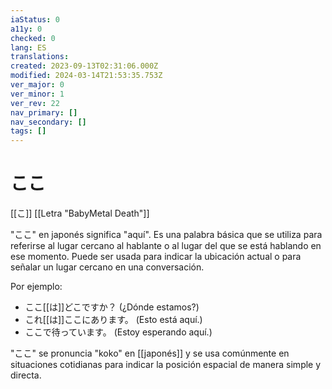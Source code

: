 ```yaml
---
iaStatus: 0
a11y: 0
checked: 0
lang: ES
translations: 
created: 2023-09-13T02:31:06.000Z
modified: 2024-03-14T21:53:35.753Z
ver_major: 0
ver_minor: 1
ver_rev: 22
nav_primary: []
nav_secondary: []
tags: []
---
```

# ここ

[[こ]] [[Letra "BabyMetal Death"]]

"ここ" en japonés significa "aquí". Es una palabra básica que se utiliza para referirse al lugar cercano al hablante o al lugar del que se está hablando en ese momento. Puede ser usada para indicar la ubicación actual o para señalar un lugar cercano en una conversación.

Por ejemplo:

- ここ[[は]]どこですか？ (¿Dónde estamos?)
- これ[[は]]ここにあります。 (Esto está aquí.)
- ここで待っています。 (Estoy esperando aquí.)

"ここ" se pronuncia "koko" en [[japonés]] y se usa comúnmente en situaciones cotidianas para indicar la posición espacial de manera simple y directa.